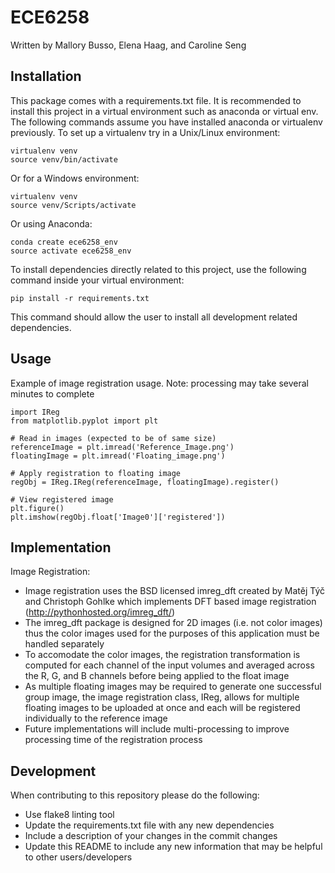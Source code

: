# ECE6258
Written by Mallory Busso, Elena Haag, and Caroline Seng

Installation
------------
This package comes with a requirements.txt file. It is recommended to install this project in a virtual environment such as anaconda or virtual env. The following commands assume you have installed anaconda or virtualenv previously. To set up a virtualenv try in a Unix/Linux environment: 

```
virtualenv venv 
source venv/bin/activate 
```

Or for a  Windows environment: 

```
virtualenv venv
source venv/Scripts/activate
```

Or using Anaconda: 

```
conda create ece6258_env
source activate ece6258_env
```

To install dependencies directly related to this project, use the following command inside your virtual environment: 

```
pip install -r requirements.txt
```

This command should allow the user to install all development related dependencies. 

Usage
------

Example of image registration usage. Note: processing may take several minutes to complete 
```
import IReg
from matplotlib.pyplot import plt

# Read in images (expected to be of same size)
referenceImage = plt.imread('Reference_Image.png')
floatingImage = plt.imread('Floating_image.png')

# Apply registration to floating image
regObj = IReg.IReg(referenceImage, floatingImage).register()

# View registered image
plt.figure()
plt.imshow(regObj.float['Image0']['registered'])

```

Implementation
--------------
Image Registration: 
* Image registration uses the BSD licensed imreg_dft created by Matěj Týč and Christoph Gohlke which implements DFT based image registration (http://pythonhosted.org/imreg_dft/)
* The imreg_dft package is designed for 2D images (i.e. not color images) thus the color images used for the purposes of this application must be handled separately 
* To accomodate the color images, the registration transformation is computed for each channel of the input volumes and averaged across the R, G, and B channels before being applied to the float image 
* As multiple floating images may be required to generate one successful group image, the image registration class, IReg, allows for multiple floating images to be uploaded at once and each will be registered individually to the reference image
* Future implementations will include multi-processing to improve processing time of the registration process

Development
-----------
When contributing to this repository please do the following: 
* Use flake8 linting tool 
* Update the requirements.txt file with any new dependencies 
* Include a description of your changes in the commit changes 
* Update this README to include any new information that may be helpful to other users/developers
